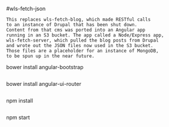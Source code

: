 #wls-fetch-json

```
This replaces wls-fetch-blog, which made RESTful calls 
to an instance of Drupal that has been shut down. 
Content from that cms was ported into an Angular app 
running in an S3 bucket. The app called a Node/Express app, 
wls-fetch-server, which pulled the blog posts from Drupal 
and wrote out the JSON files now used in the S3 bucket. 
Those files are a placeholder for an instance of MongoDB, 
to be spun up in the near future.
```
bower install angular-bootstrap
```
```
bower install angular-ui-router
```
```
npm install
```
```
npm start
```
